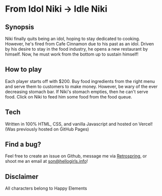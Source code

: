 # From Idol Niki -> Idle Niki

## Synopsis
Niki finally quits being an idol, hoping to stay dedicated to cooking. However, he's fired from Cafe Cinnamon due to his past as an idol. Driven by his desire to stay in the food industry, he opens a new restaurant by himself. Now, he must work from the bottom up to sustain himself!

## How to play
Each player starts off with $200. Buy food ingredients from the right menu and serve them to customers to make money. However, be wary of the ever decreasing stomach bar. If Niki's stomach empties, then he can't serve food. Click on Niki to feed him some food from the food queue.

## Tech
Written in 100% HTML, CSS, and vanilla Javascript and hosted on Vercel! (Was previously hosted on GitHub Pages)

## Find a bug?
Feel free to create an issue on Github, message me via [Retrospring](https://retrospring.net/@hellogirls), or shoot me an email at son@hellogirls.info!

## Disclaimer
All characters belong to Happy Elements
